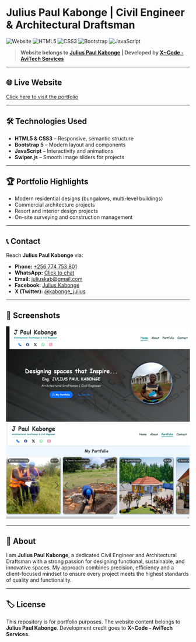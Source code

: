 # Julius Paul Kabonge | Civil Engineer & Architectural Draftsman

![Website](https://img.shields.io/badge/Website-Live-brightgreen) ![HTML5](https://img.shields.io/badge/HTML5-%23E34F26.svg?style=flat&logo=html5&logoColor=white) ![CSS3](https://img.shields.io/badge/CSS3-%231572B6.svg?style=flat&logo=css3&logoColor=white) ![Bootstrap](https://img.shields.io/badge/Bootstrap-5.3.3-purple?style=flat&logo=bootstrap&logoColor=white) ![JavaScript](https://img.shields.io/badge/JavaScript-F7DF1E?style=flat&logo=javascript&logoColor=black)

> **Website belongs to [Julius Paul Kabonge](https://xcode-avitech.github.io/Julius_Paul_Kabonge) | Developed by [X~Code - AviTech Services](https://xcode-avitech.github.io/AviTech-Services/)**

---

## 🌐 Live Website
[Click here to visit the portfolio](https://xcode-avitech.github.io/Julius_Paul_Kabonge)

---

## 🛠️ Technologies Used
- **HTML5 & CSS3** – Responsive, semantic structure  
- **Bootstrap 5** – Modern layout and components  
- **JavaScript** – Interactivity and animations  
- **Swiper.js** – Smooth image sliders for projects  

---

## 🏆 Portfolio Highlights
- Modern residential designs (bungalows, multi-level buildings)  
- Commercial architecture projects  
- Resort and interior design projects  
- On-site surveying and construction management  

---

## 📞 Contact
Reach **Julius Paul Kabonge** via:  
- **Phone:** [+256 774 753 801](tel:+256774753801)  
- **WhatsApp:** [Click to chat](https://wa.me/256704510258)  
- **Email:** [juliuskab@gmail.com](mailto:juliuskab@gmail.com)  
- **Facebook:** [Julius Kabonge](https://www.facebook.com/julius.kabonge)  
- **X (Twitter):** [@kabonge_julius](https://x.com/kabonge_julius)  

---

## 📸 Screenshots
![Portfolio Screenshot 1](./assets/screenshots/home.png)  
![Portfolio Screenshot 2](./assets/screenshots/proj.png)  

---

## 📄 About
I am **Julius Paul Kabonge**, a dedicated Civil Engineer and Architectural Draftsman with a strong passion for designing functional, sustainable, and innovative spaces. My approach combines precision, efficiency and a client-focused mindset to ensure every project meets the highest standards of quality and functionality.

---

## 🏷️ License
This repository is for portfolio purposes. The website content belongs to **Julius Paul Kabonge**. Development credit goes to **X~Code - AviTech Services**.
